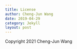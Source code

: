 ```yaml
---
title: License
author: Cheng-Jun Wang
date: 2019-04-29
category: Jekyll
layout: post
---
```



Copyright 2021 Cheng-Jun Wang
